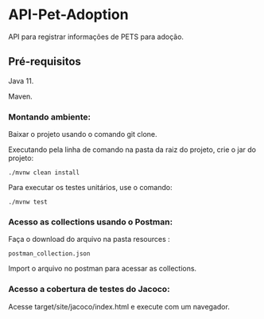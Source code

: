 # API-Pet-Adoption

API para registrar informações de PETS para adoção.


## Pré-requisitos

Java 11.

Maven.

### Montando ambiente:

Baixar o projeto usando o comando git clone.

Executando pela linha de comando na pasta da raiz do projeto, crie o jar do projeto: 
```
./mvnw clean install
```

Para executar os testes unitários, use o comando: 
```
./mvnw test
```

### Acesso as collections usando o Postman:

Faça o download do arquivo na pasta resources :
```
postman_collection.json
```
Import o arquivo no postman para acessar as collections.

### Acesso a cobertura de testes do Jacoco:

Acesse target/site/jacoco/index.html e execute com um navegador.
